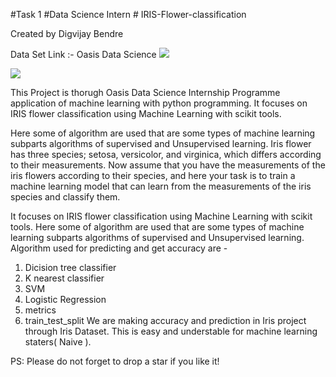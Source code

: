  #Task 1 #Data Science Intern # IRIS-Flower-classification
 
 Created by Digvijay Bendre

Data Set Link :- Oasis Data Science <img src="https://www.canva.com/design/DAFSZMvBiCI/d8sj_Z-sTrmOYK_pTlvb9w/view?utm_content=DAFSZMvBiCI&utm_campaign=designshare&utm_medium=link&utm_source=viewer">

<img src="https://miro.medium.com/max/875/1*7bnLKsChXq94QjtAiRn40w.png">

This Project is thorugh Oasis Data Science Internship Programme application of machine learning with python programming.
It focuses on IRIS flower classification using Machine Learning with scikit tools. 

Here some of algorithm are used that are some types of machine learning subparts algorithms of supervised and Unsupervised learning.
Iris flower has three species; setosa, versicolor, and virginica, which differs according to their
measurements. Now assume that you have the measurements of the iris flowers according to
their species, and here your task is to train a machine learning model that can learn from the
measurements of the iris species and classify them.

It focuses on IRIS flower classification using Machine Learning with scikit tools. 
Here some of algorithm are used that are some types of machine learning subparts algorithms of supervised and Unsupervised learning.
Algorithm used for predicting and get accuracy are -
1. Dicision tree classifier 
2. K nearest classifier
3. SVM
4. Logistic Regression 
5. metrics
6. train_test_split
We are making accuracy and prediction in Iris project through Iris Dataset.
This is easy and understable for machine learning staters( Naive ).

PS: Please do not forget to drop a star if you like it!
